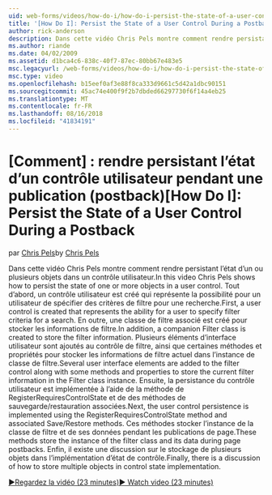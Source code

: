 ```yaml
---
uid: web-forms/videos/how-do-i/how-do-i-persist-the-state-of-a-user-control-during-a-postback
title: '[How Do I]: Persist the State of a User Control During a Postback | Microsoft Docs'
author: rick-anderson
description: Dans cette vidéo Chris Pels montre comment rendre persistant l’état d’un ou plusieurs objets dans un contrôle utilisateur. Tout d’abord, un contrôle utilisateur est créé qui représente l’abilit...
ms.author: riande
ms.date: 04/02/2009
ms.assetid: d1bca4c6-838c-40f7-87ec-80bb67e483e5
msc.legacyurl: /web-forms/videos/how-do-i/how-do-i-persist-the-state-of-a-user-control-during-a-postback
msc.type: video
ms.openlocfilehash: b15eef0af3e88f8ca333d9661c5d42a1dbc90151
ms.sourcegitcommit: 45ac74e400f9f2b7dbded66297730f6f14a4eb25
ms.translationtype: MT
ms.contentlocale: fr-FR
ms.lasthandoff: 08/16/2018
ms.locfileid: "41834191"
---
```

<a name="how-do-i-persist-the-state-of-a-user-control-during-a-postback"></a><span data-ttu-id="f48d5-103">[Comment] : rendre persistant l’état d’un contrôle utilisateur pendant une publication (postback)</span><span class="sxs-lookup"><span data-stu-id="f48d5-103">[How Do I]: Persist the State of a User Control During a Postback</span></span>
====================
<span data-ttu-id="f48d5-104">par [Chris Pels](https://twitter.com/chrispels)</span><span class="sxs-lookup"><span data-stu-id="f48d5-104">by [Chris Pels](https://twitter.com/chrispels)</span></span>

<span data-ttu-id="f48d5-105">Dans cette vidéo Chris Pels montre comment rendre persistant l’état d’un ou plusieurs objets dans un contrôle utilisateur.</span><span class="sxs-lookup"><span data-stu-id="f48d5-105">In this video Chris Pels shows how to persist the state of one or more objects in a user control.</span></span> <span data-ttu-id="f48d5-106">Tout d’abord, un contrôle utilisateur est créé qui représente la possibilité pour un utilisateur de spécifier des critères de filtre pour une recherche.</span><span class="sxs-lookup"><span data-stu-id="f48d5-106">First, a user control is created that represents the ability for a user to specify filter criteria for a search.</span></span> <span data-ttu-id="f48d5-107">En outre, une classe de filtre associé est créé pour stocker les informations de filtre.</span><span class="sxs-lookup"><span data-stu-id="f48d5-107">In addition, a companion Filter class is created to store the filter information.</span></span> <span data-ttu-id="f48d5-108">Plusieurs éléments d’interface utilisateur sont ajoutés au contrôle de filtre, ainsi que certaines méthodes et propriétés pour stocker les informations de filtre actuel dans l’instance de classe de filtre.</span><span class="sxs-lookup"><span data-stu-id="f48d5-108">Several user interface elements are added to the filter control along with some methods and properties to store the current filter information in the Filter class instance.</span></span> <span data-ttu-id="f48d5-109">Ensuite, la persistance du contrôle utilisateur est implémentée à l’aide de la méthode de RegisterRequiresControlState et de des méthodes de sauvegarde/restauration associées.</span><span class="sxs-lookup"><span data-stu-id="f48d5-109">Next, the user control persistence is implemented using the RegisterRequiresControlState method and associated Save/Restore methods.</span></span> <span data-ttu-id="f48d5-110">Ces méthodes stocker l’instance de la classe de filtre et de ses données pendant les publications de page.</span><span class="sxs-lookup"><span data-stu-id="f48d5-110">These methods store the instance of the filter class and its data during page postbacks.</span></span> <span data-ttu-id="f48d5-111">Enfin, il existe une discussion sur le stockage de plusieurs objets dans l’implémentation d’état de contrôle.</span><span class="sxs-lookup"><span data-stu-id="f48d5-111">Finally, there is a discussion of how to store multiple objects in control state implementation.</span></span>

[<span data-ttu-id="f48d5-112">&#9654;Regardez la vidéo (23 minutes)</span><span class="sxs-lookup"><span data-stu-id="f48d5-112">&#9654; Watch video (23 minutes)</span></span>](https://channel9.msdn.com/Blogs/ASP-NET-Site-Videos/how-do-i-persist-the-state-of-a-user-control-during-a-postback)
